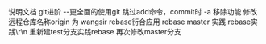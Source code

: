说明文档
git进阶 --更全面的使用git
跳过add命令，commit时 -a
移除功能
修改远程仓库名称origin 为 wangsir
rebase衍合应用
rebase master 实践
rebase实践\r\n
重新建test分支实践rebase
再次修改master分支
